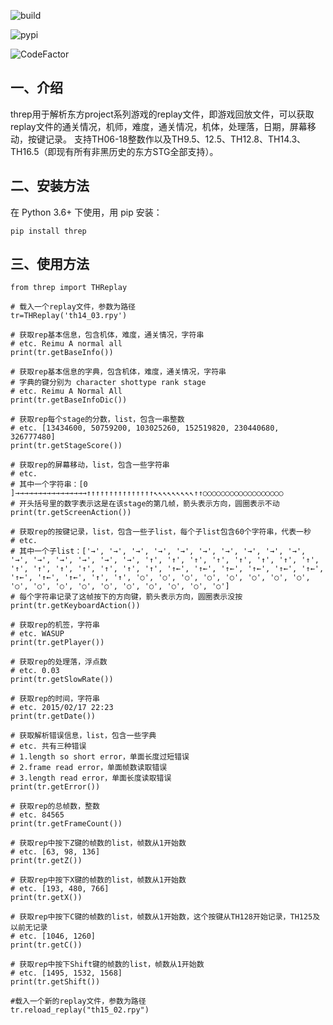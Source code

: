 ![build](https://github.com/wasupandceacar/threp/actions/workflows/build.yml/badge.svg)

![pypi](https://github.com/wasupandceacar/threp/actions/workflows/pypi.yml/badge.svg)

![CodeFactor](https://www.codefactor.io/repository/github/wasupandceacar/threp/badge)

一、介绍
---------
threp用于解析东方project系列游戏的replay文件，即游戏回放文件，可以获取replay文件的通关情况，机师，难度，通关情况，机体，处理落，日期，屏幕移动，按键记录。
支持TH06-18整数作以及TH9.5、12.5、TH12.8、TH14.3、TH16.5（即现有所有非黑历史的东方STG全部支持）。

二、安装方法
-------------
在 Python 3.6+ 下使用，用 pip 安装：

    pip install threp

三、使用方法
-------------

	from threp import THReplay
 
    # 载入一个replay文件，参数为路径
    tr=THReplay('th14_03.rpy')

    # 获取rep基本信息，包含机体，难度，通关情况，字符串
    # etc. Reimu A normal all
    print(tr.getBaseInfo())

    # 获取rep基本信息的字典，包含机体，难度，通关情况，字符串
    # 字典的键分别为 character shottype rank stage
    # etc. Reimu A Normal All
    print(tr.getBaseInfoDic())

    # 获取rep每个stage的分数，list，包含一串整数
    # etc. [13434600, 50759200, 103025260, 152519820, 230440680, 326777480]
    print(tr.getStageScore())

    # 获取rep的屏幕移动，list，包含一些字符串
    # etc.
    # 其中一个字符串：[0     ]→→→→→→→→→→→→→→→→↑↑↑↑↑↑↑↑↑↑↑↑↑↑↑↖↖↖↖↖↖↖↖↖↑↑○○○○○○○○○○○○○○○○○○
    # 开头括号里的数字表示这是在该stage的第几帧，箭头表示方向，圆圈表示不动
    print(tr.getScreenAction())

    # 获取rep的按键记录，list，包含一些子list，每个子list包含60个字符串，代表一秒
    # etc.
    # 其中一个子list：['→', '→', '→', '→', '→', '→', '→', '→', '→', '→', '→', '→', '→', '→', '→', '→', '↑', '↑', '↑', '↑', '↑', '↑', '↑', '↑', '↑', '↑', '↑', '↑', '↑', '↑', '↑', '↑←', '↑←', '↑←', '↑←', '↑←', '↑←', '↑←', '↑←', '↑←', '↑', '↑', '○', '○', '○', '○', '○', '○', '○', '○', '○', '○', '○', '○', '○', '○', '○', '○', '○', '○']
    # 每个字符串记录了这帧按下的方向键，箭头表示方向，圆圈表示没按
    print(tr.getKeyboardAction())

    # 获取rep的机签，字符串
    # etc. WASUP
    print(tr.getPlayer())

    # 获取rep的处理落，浮点数
    # etc. 0.03
    print(tr.getSlowRate())

    # 获取rep的时间，字符串
    # etc. 2015/02/17 22:23
    print(tr.getDate())

    # 获取解析错误信息，list，包含一些字典
    # etc. 共有三种错误
    # 1.length so short error，单面长度过短错误
    # 2.frame read error，单面帧数读取错误
    # 3.length read error，单面长度读取错误
    print(tr.getError())

    # 获取rep的总帧数，整数
    # etc. 84565
    print(tr.getFrameCount())

    # 获取rep中按下Z键的帧数的list，帧数从1开始数
    # etc. [63, 98, 136]
    print(tr.getZ())

    # 获取rep中按下X键的帧数的list，帧数从1开始数
    # etc. [193, 480, 766]
    print(tr.getX())

    # 获取rep中按下C键的帧数的list，帧数从1开始数，这个按键从TH128开始记录，TH125及以前无记录
    # etc. [1046, 1260]
    print(tr.getC())

    # 获取rep中按下Shift键的帧数的list，帧数从1开始数
    # etc. [1495, 1532, 1568]
    print(tr.getShift())

    #载入一个新的replay文件，参数为路径
    tr.reload_replay("th15_02.rpy")
